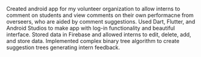 Created android app for my volunteer organization to allow interns to comment on students and view comments on their own performacne from overseers, who are aided by comment suggestions. Used Dart, Flutter, and Android Studios to make app with log-in functionality and beautiful interface. Stored data in Firebase and allowed interns to edit, delete, add, and store data. Implemented complex binary tree algorithm to create suggestion trees generating intern feedback.
